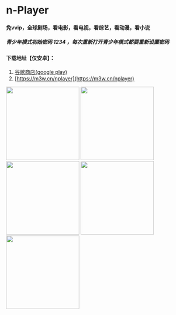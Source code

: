 # n-Player

#### 免vvip，全球剧场，看电影，看电视，看综艺，看动漫，看小说

##### 青少年模式初始密码 1234 ，每次重新打开青少年模式都要重新设置密码

#### 下载地址【仅安卓】：

1. [谷歌商店(google play)](https://play.google.com/store/apps/details?id=cn.xuehuayu.player)
2. [https://m3w.cn/nplayer](https://m3w.cn/nplayer)
<img src='https://i.niupic.com/images/2021/01/27/9apo.jpg' width="200">

<img src='https://i.niupic.com/images/2021/01/27/9apn.jpg' width="200">

<img src='https://i.niupic.com/images/2021/01/27/9apm.jpg' width="200">

<img src='https://i.niupic.com/images/2021/01/27/9app.jpg' width="200">

<img src='https://i.niupic.com/images/2021/01/27/9apl.jpg' width="200">


